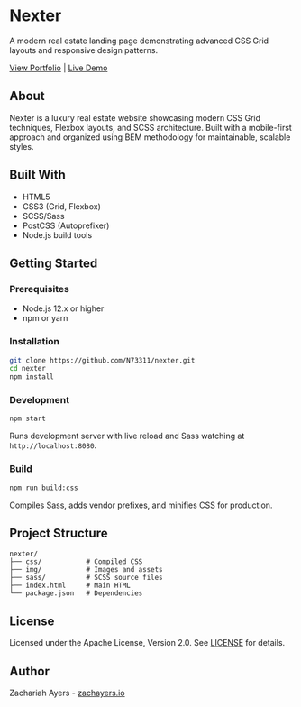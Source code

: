 # Nexter

A modern real estate landing page demonstrating advanced CSS Grid layouts and responsive design patterns.

[View Portfolio](https://zachayers.io) | [Live Demo](https://www.nexter.zachayers.io)

## About

Nexter is a luxury real estate website showcasing modern CSS Grid techniques, Flexbox layouts, and SCSS architecture. Built with a mobile-first approach and organized using BEM methodology for maintainable, scalable styles.

## Built With

- HTML5
- CSS3 (Grid, Flexbox)
- SCSS/Sass
- PostCSS (Autoprefixer)
- Node.js build tools

## Getting Started

### Prerequisites

- Node.js 12.x or higher
- npm or yarn

### Installation

```bash
git clone https://github.com/N73311/nexter.git
cd nexter
npm install
```

### Development

```bash
npm start
```

Runs development server with live reload and Sass watching at `http://localhost:8080`.

### Build

```bash
npm run build:css
```

Compiles Sass, adds vendor prefixes, and minifies CSS for production.

## Project Structure

```
nexter/
├── css/           # Compiled CSS
├── img/           # Images and assets
├── sass/          # SCSS source files
├── index.html     # Main HTML
└── package.json   # Dependencies
```

## License

Licensed under the Apache License, Version 2.0. See [LICENSE](LICENSE) for details.

## Author

Zachariah Ayers - [zachayers.io](https://zachayers.io)